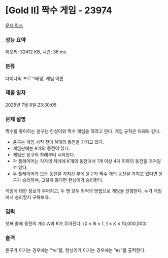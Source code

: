 # [Gold II] 짝수 게임 - 23974 

[문제 링크](https://www.acmicpc.net/problem/23974) 

### 성능 요약

메모리: 32412 KB, 시간: 36 ms

### 분류

다이나믹 프로그래밍, 게임 이론

### 제출 일자

2025년 7월 8일 23:30:05

### 문제 설명

<p>짝수를 좋아하는 윤구는 한성이와 짝수 게임을 하려고 한다. 게임 규칙은 아래와 같다.</p>

<ul>
	<li>윤구는 게임 시작 전에 <i>N</i>개의 동전을 가지고 있다.</li>
	<li>게임판에는 <em>K</em>개의 동전이 있다.</li>
	<li>게임은 윤구의 차례부터 시작한다.</li>
	<li>각 플레이어는 각자의 차례에 <em>K</em>개의 동전에서 1개 이상 4개 이하의 동전을 가져갈 수 있다.</li>
	<li>두 플레이어가 모든 동전을 가져간 후에 윤구가 짝수 개의 동전을 가지고 있다면 윤구가 승리하며, 그렇지 않다면 한성이가 승리한다.</li>
</ul>

<p>게임에 대한 정보가 주어지고, 두 명 모두 최적의 방법으로 게임을 진행한다. 누가 게임에서 승리할지 구해보자.</p>

### 입력 

 <p>첫째 줄에 동전의 개수 <em>N</em>과 <em>K</em>가 주어진다. (0 ≤ <em>N</em> ≤ 1, 1 ≤ <em>K </em>≤ 10,000,000)</p>

### 출력 

 <p>윤구가 이기는 경우에는 "<code>YG</code>"를, 한성이가 이기는 경우에는 "<code>HS</code>"를 출력한다.</p>

